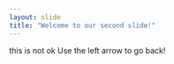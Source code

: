 ```yaml
---
layout: slide
title: "Welcome to our second slide!"
---
```

this is not ok
Use the left arrow to go back!
